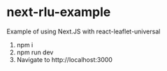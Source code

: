 # next-rlu-example
Example of using Next.JS with react-leaflet-universal

1) npm i
2) npm run dev
3) Navigate to http://localhost:3000

